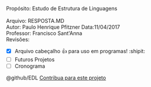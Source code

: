 Propósito: Estudo de Estrutura de Linguagens       </br>    
Arquivo: RESPOSTA.MD                               </br>
Autor: Paulo Henrique Pfitzner      Data:11/04/2017</br>
Professor: Francisco Sant'Anna                     
Revisões:                                         

<!-- RESPOSTA.md -->

- [x] Arquivo cabeçalho :+1: para uso em programas! :shipit:
- [ ] Futuros Projetos
- [ ] Cronograma

@github/EDL
[Contribua para este projeto](/tarefa01/RESPOSTA.md)
